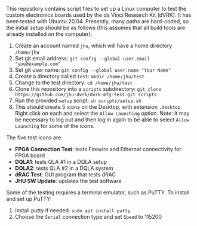 This repository contains script files to set up a Linux computer to test the custom electronics boards
used by the da Vinci Research Kit (dVRK). It has been tested with Ubuntu 20.04.
Presently, many paths are hard-coded, so the initial setup should be as follows (this assumes that all
build tools are already installed on the computer):

1. Create an account named `jhu`, which will have a home directory `/home/jhu`
2. Set git email address: `git config --global user.email "you@example.com"`
3. Set git user name: `git config --global user.name "Your Name"`
4. Create a directory called `test`: `mkdir /home/jhu/test`
5. Change to the test directory: `cd /home/jhu/test`
6. Clone this repository into a `scripts` subdirectory:  `git clone https://github.com/jhu-dvrk/dvrk-mfg-test.git scripts`
7. Run the provided `setup` script:  `sh scripts/setup.sh`
8. This should create 5 icons on the Desktop, with extension `.desktop`. Right click on each and select the `Allow Launching` option. Note: It may be necessary to log out and then log in again to be able to select `Allow Launching` for some of the icons.

The five test icons are:

* **FPGA Connection Test**: tests Firewire and Ethernet connectivity for FPGA board
* **DQLA1**: tests QLA #1 in a DQLA setup
* **DQLA2**: tests QLA #2 in a DQLA system
* **dRAC Test**: GUI program that tests dRAC
* **JHU SW Update**: updates the test software

Some of the testing requires a terminal emulator, such as PuTTY. To install and set up PuTTY:

1. Install putty if needed: `sudo apt install putty`
2. Choose the `Serial` connection type and set `Speed` to 115200

